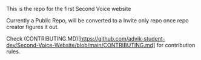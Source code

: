 This is the repo for the first Second Voice website 

Currently a Public Repo, will be converted to a Invite only repo once repo creator figures it out.

Check (CONTRIBUTING.MD)[https://github.com/advik-student-dev/Second-Voice-Website/blob/main/CONTRIBUTING.md] for contribution rules.

